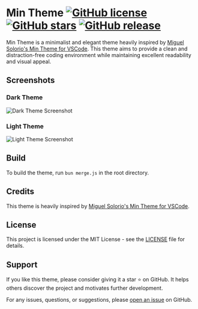 # Min Theme [![GitHub license](https://img.shields.io/github/license/phibr0/zed-min-theme.svg)](https://github.com/phibr0/zed-min-theme/blob/main/LICENSE) [![GitHub stars](https://img.shields.io/github/stars/phibr0/zed-min-theme.svg)](https://github.com/phibr0/zed-min-theme/stargazers) [![GitHub release](https://img.shields.io/github/release/phibr0/zed-min-theme.svg)](https://github.com/phibr0/zed-min-theme/releases)

Min Theme is a minimalist and elegant theme heavily inspired by
[Miguel Solorio's Min Theme for VSCode](https://github.com/miguelsolorio/min-theme).
This theme aims to provide a clean and distraction-free coding environment while
maintaining excellent readability and visual appeal.

## Screenshots

### Dark Theme

![Dark Theme Screenshot](./assets/dark.png)

### Light Theme

![Light Theme Screenshot](./assets/light.png)

## Build

To build the theme, run `bun merge.js` in the root directory.

## Credits

This theme is heavily inspired by
[Miguel Solorio's Min Theme for VSCode](https://github.com/miguelsolorio/min-theme).

## License

This project is licensed under the MIT License - see the [LICENSE](LICENSE) file
for details.

## Support

If you like this theme, please consider giving it a star ⭐ on GitHub. It helps
others discover the project and motivates further development.

For any issues, questions, or suggestions, please
[open an issue](https://github.com/phibr0/zed-min-theme/issues) on GitHub.
